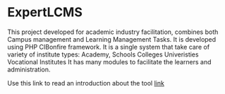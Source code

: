 # ExpertLCMS
This project developed for academic industry facilitation, combines both Campus management and Learning Management Tasks.
It is developed using PHP CIBonfire framework.
It is a single system that take care of variety of institute types:
Academy,
Schools
Colleges
Univeristies
Vocational Institutes
It has many modules to facilitate the learners and administration.

Use this link to read an introduction about the tool [link]()
